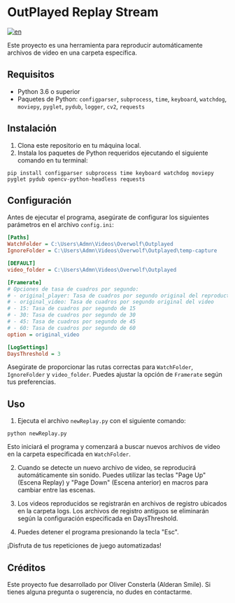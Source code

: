 # OutPlayed Replay Stream
[![en](https://img.shields.io/badge/lang-en-red.svg)](https://github.com/Alderan-Smile/outplayed/blob/main/Readme.en.md)

Este proyecto es una herramienta para reproducir automáticamente archivos de video en una carpeta específica.

## Requisitos

- Python 3.6 o superior
- Paquetes de Python: `configparser`, `subprocess`, `time`, `keyboard`, `watchdog`, `moviepy`, `pyglet`, `pydub`, `logger`, `cv2`, `requests`

## Instalación

1. Clona este repositorio en tu máquina local.
2. Instala los paquetes de Python requeridos ejecutando el siguiente comando en tu terminal:

```
pip install configparser subprocess time keyboard watchdog moviepy pyglet pydub opencv-python-headless requests
```

## Configuración

Antes de ejecutar el programa, asegúrate de configurar los siguientes parámetros en el archivo `config.ini`:

```ini
[Paths]
WatchFolder = C:\Users\Admn\Videos\Overwolf\Outplayed
IgnoreFolder = C:\Users\Admn\Videos\Overwolf\Outplayed\temp-capture

[DEFAULT]
video_folder = C:\Users\Admn\Videos\Overwolf\Outplayed

[Framerate]
# Opciones de tasa de cuadros por segundo:
# - original_player: Tasa de cuadros por segundo original del reproductor
# - original_video: Tasa de cuadros por segundo original del video
# - 15: Tasa de cuadros por segundo de 15
# - 30: Tasa de cuadros por segundo de 30
# - 45: Tasa de cuadros por segundo de 45
# - 60: Tasa de cuadros por segundo de 60
option = original_video

[LogSettings]
DaysThreshold = 3
```
Asegúrate de proporcionar las rutas correctas para `WatchFolder`, `IgnoreFolder` y `video_folder`. Puedes ajustar la opción de `Framerate` según tus preferencias.

## Uso
1. Ejecuta el archivo `newReplay.py` con el siguiente comando:
```
python newReplay.py
```

Esto iniciará el programa y comenzará a buscar nuevos archivos de video en la carpeta especificada en `WatchFolder`.

2. Cuando se detecte un nuevo archivo de video, se reproducirá automáticamente sin sonido. Puedes utilizar las teclas "Page Up" (Escena Replay) y "Page Down" (Escena anterior) en macros para cambiar entre las escenas.

3. Los videos reproducidos se registrarán en archivos de registro ubicados en la carpeta logs. Los archivos de registro antiguos se eliminarán según la configuración especificada en DaysThreshold.

4. Puedes detener el programa presionando la tecla "Esc".

¡Disfruta de tus repeticiones de juego automatizadas!

## Créditos
Este proyecto fue desarrollado por Oliver Consterla (Alderan Smile). Si tienes alguna pregunta o sugerencia, no dudes en contactarme.
